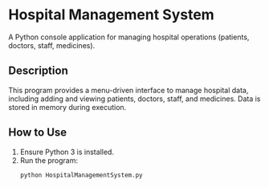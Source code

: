 # Hospital Management System

A Python console application for managing hospital operations (patients, doctors, staff, medicines).

## Description
This program provides a menu-driven interface to manage hospital data, including adding and viewing patients, doctors, staff, and medicines. Data is stored in memory during execution.

## How to Use
1. Ensure Python 3 is installed.
2. Run the program:
   ```bash
   python HospitalManagementSystem.py
